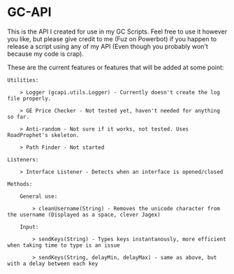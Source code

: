 GC-API
======

This is the API I created for use in my GC Scripts. Feel free to use
it however you like, but please give credit to me (Fuz on Powerbot)
if you happen to release a script using any of my API (Even though
you probably won't because my code is crap).

These are the current features or features that will be added at
some point:

	Utilities:
	
		> Logger (gcapi.utils.Logger) - Currently doesn't create the log file properly.
		
		> GE Price Checker - Not tested yet, haven't needed for anything so far.
		
		> Anti-random - Not sure if it works, not tested. Uses RoadProphet's skeleton.
		
		> Path Finder - Not started
	
	Listeners:
	
		> Interface Listener - Detects when an interface is opened/closed
		
	Methods:
	
		General use:
		
			> cleanUsername(String) - Removes the unicode character from the username (Displayed as a space, clever Jagex)
			
		Input:
		
			> sendKeys(String) - Types keys instantanously, more efficient when taking time to type is an issue
			
			> sendKeys(String, delayMin, delayMax) - same as above, but with a delay between each key
